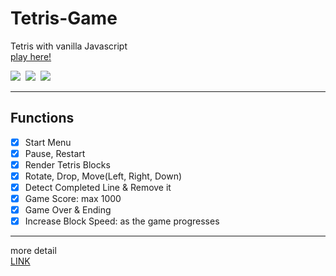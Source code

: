 # Tetris-Game

Tetris with vanilla Javascript  
<a href="https://nan-noo.github.io/Tetris-Game/">play here!</a>

<p>
<img src="https://img.shields.io/badge/HTML-E34F26?style=flat-square&logo=HTML5&logoColor=white">&nbsp;
<img src="https://img.shields.io/badge/CSS-1572B6?style=flat-square&logo=CSS3&logoColor=white"/>&nbsp;
<img src="https://img.shields.io/badge/JavaScript-F7DF1E?style=flat-square&logo=JavaScript&logoColor=black"/>&nbsp;
</p>

---

## Functions

- [x] Start Menu
- [x] Pause, Restart
- [x] Render Tetris Blocks
- [x] Rotate, Drop, Move(Left, Right, Down)
- [x] Detect Completed Line & Remove it
- [x] Game Score: max 1000
- [x] Game Over & Ending
- [x] Increase Block Speed: as the game progresses

---

more detail  
<a href="https://first-daisy-ddd.notion.site/Tetris-af01df96e869407fa5b83af2666997ce">LINK</a>
